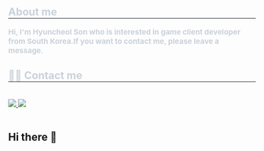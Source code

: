 <div style="text-align: left;"> 
    <h2 style="border-bottom: 1px solid #21262d; color: #c9d1d9;"> About me </h2>  
    <div style="font-weight: 700; font-size: 15px; text-align: left; color: #c9d1d9;"> Hi, I'm Hyuncheol Son who is interested in game client developer from South Korea.</li></li>If you want to contact me, please leave a message. </div> 
    </div>
    <div style="text-align: left;">
    <h2 style="border-bottom: 1px solid #21262d; color: #c9d1d9;"> 🧑‍💻 Contact me </h2> <br> 
    <div style="text-align: left;"> <a href=mailto:comgod98@gmail.com> <img src="https://img.shields.io/badge/Gmail-EA4335?style=for-the-badge&logo=Gmail&logoColor=white&link=mailto:comgod98@gmail.com"> </a>
         <a href=https://toward-the-future.tistory.com> <img src="https://img.shields.io/badge/Tistory-000000?style=for-the-badge&logo=Tistory&logoColor=white&link=https://toward-the-future.tistory.com"> </a>
          </div>  <br> 
    <div style="text-align: left;">  </div> 
    </div>
    

## Hi there 👋

<!--
**coMGod98/coMGod98** is a ✨ _special_ ✨ repository because its `README.md` (this file) appears on your GitHub profile.

Here are some ideas to get you started:

- 🔭 I’m currently working on ...
- 🌱 I’m currently learning ...
- 👯 I’m looking to collaborate on ...
- 🤔 I’m looking for help with ...
- 💬 Ask me about ...
- 📫 How to reach me: ...
- 😄 Pronouns: ...
- ⚡ Fun fact: ...
-->
